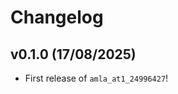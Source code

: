 # Changelog

<!--next-version-placeholder-->

## v0.1.0 (17/08/2025)

- First release of `amla_at1_24996427`!